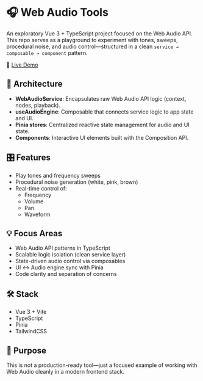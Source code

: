 # 🎧 Web Audio Tools

An exploratory Vue 3 + TypeScript project focused on the Web Audio API. This repo serves as a playground to experiment with tones, sweeps, procedural noise, and audio control—structured in a clean `service → composable → component` pattern.

🚀 [Live Demo](https://web-audio-tools.netlify.app)

## 🧱 Architecture

- **WebAudioService**: Encapsulates raw Web Audio API logic (context, nodes, playback).
- **useAudioEngine**: Composable that connects service logic to app state and UI.
- **Pinia stores**: Centralized reactive state management for audio and UI state.
- **Components**: Interactive UI elements built with the Composition API.

## 🎛 Features

- Play tones and frequency sweeps
- Procedural noise generation (white, pink, brown)
- Real-time control of:
  - Frequency
  - Volume
  - Pan
  - Waveform

## 💡 Focus Areas

- Web Audio API patterns in TypeScript
- Scalable logic isolation (clean service layer)
- State-driven audio control via composables
- UI ↔️ Audio engine sync with Pinia
- Code clarity and separation of concerns

## 🛠 Stack

- Vue 3 + Vite
- TypeScript
- Pinia
- TailwindCSS

## 🧪 Purpose

This is not a production-ready tool—just a focused example of working with Web Audio cleanly in a modern frontend stack.
